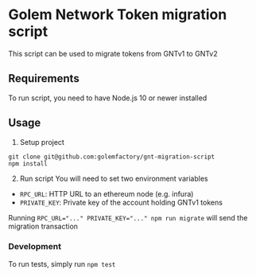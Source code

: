 # Golem Network Token migration script

This script can be used to migrate tokens from GNTv1 to GNTv2

## Requirements

To run script, you need to have Node.js 10 or newer installed 

## Usage

1. Setup project
```{bash}
git clone git@github.com:golemfactory/gnt-migration-script
npm install
```
2. Run script
You will need to set two environment variables
* `RPC_URL`: HTTP URL to an ethereum node (e.g. infura)
* `PRIVATE_KEY`: Private key of the account holding GNTv1 tokens

Running `RPC_URL="..." PRIVATE_KEY="..." npm run migrate` will send the migration transaction

### Development

To run tests, simply run `npm test`
